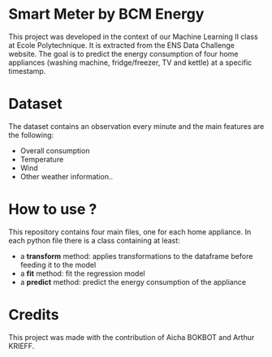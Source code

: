 # Smart Meter by BCM Energy

This project was developed in the context of our Machine Learning II class at Ecole Polytechnique. It is extracted from the ENS Data Challenge website. The goal is to predict the energy consumption of four home appliances (washing machine, fridge/freezer, TV and kettle) at a specific timestamp. 

# Dataset
The dataset contains an observation every minute and the main features are the following:
- Overall consumption
- Temperature
- Wind
- Other weather information.. 

# How to use ?
This repository contains four main files, one for each home appliance. In each python file there is a class containing at least: 
- a **transform** method: applies transformations to the dataframe before feeding it to the model
- a **fit** method: fit the regression model
- a **predict** method: predict the energy consumption of the appliance

# Credits
This project was made with the contribution of Aicha BOKBOT and Arthur KRIEFF. 
